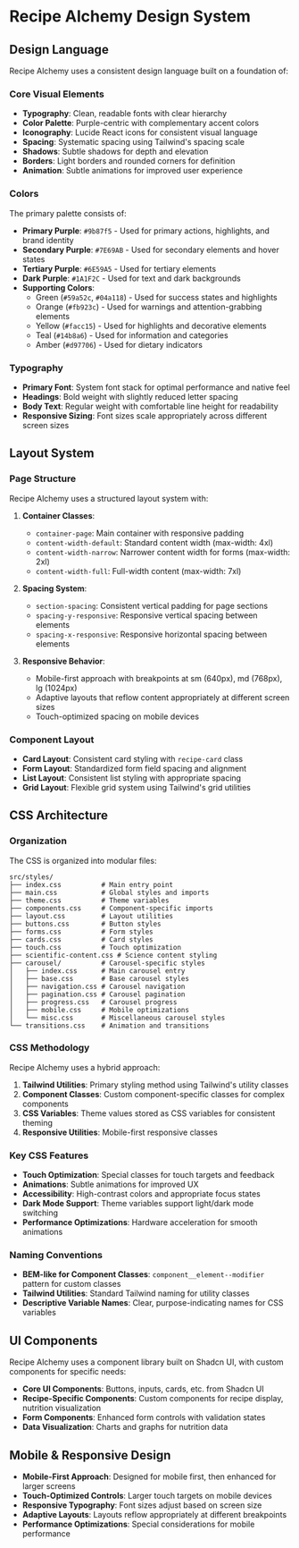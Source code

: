 
# Recipe Alchemy Design System

## Design Language

Recipe Alchemy uses a consistent design language built on a foundation of:

### Core Visual Elements

- **Typography**: Clean, readable fonts with clear hierarchy
- **Color Palette**: Purple-centric with complementary accent colors
- **Iconography**: Lucide React icons for consistent visual language
- **Spacing**: Systematic spacing using Tailwind's spacing scale
- **Shadows**: Subtle shadows for depth and elevation
- **Borders**: Light borders and rounded corners for definition
- **Animation**: Subtle animations for improved user experience

### Colors

The primary palette consists of:

- **Primary Purple**: `#9b87f5` - Used for primary actions, highlights, and brand identity
- **Secondary Purple**: `#7E69AB` - Used for secondary elements and hover states
- **Tertiary Purple**: `#6E59A5` - Used for tertiary elements
- **Dark Purple**: `#1A1F2C` - Used for text and dark backgrounds
- **Supporting Colors**:
  - Green (`#59a52c`, `#04a118`) - Used for success states and highlights
  - Orange (`#fb923c`) - Used for warnings and attention-grabbing elements
  - Yellow (`#facc15`) - Used for highlights and decorative elements
  - Teal (`#14b8a6`) - Used for information and categories
  - Amber (`#d97706`) - Used for dietary indicators

### Typography

- **Primary Font**: System font stack for optimal performance and native feel
- **Headings**: Bold weight with slightly reduced letter spacing
- **Body Text**: Regular weight with comfortable line height for readability
- **Responsive Sizing**: Font sizes scale appropriately across different screen sizes

## Layout System

### Page Structure

Recipe Alchemy uses a structured layout system with:

1. **Container Classes**: 
   - `container-page`: Main container with responsive padding
   - `content-width-default`: Standard content width (max-width: 4xl)
   - `content-width-narrow`: Narrower content width for forms (max-width: 2xl)
   - `content-width-full`: Full-width content (max-width: 7xl)

2. **Spacing System**:
   - `section-spacing`: Consistent vertical padding for page sections
   - `spacing-y-responsive`: Responsive vertical spacing between elements
   - `spacing-x-responsive`: Responsive horizontal spacing between elements

3. **Responsive Behavior**:
   - Mobile-first approach with breakpoints at sm (640px), md (768px), lg (1024px)
   - Adaptive layouts that reflow content appropriately at different screen sizes
   - Touch-optimized spacing on mobile devices

### Component Layout

- **Card Layout**: Consistent card styling with `recipe-card` class
- **Form Layout**: Standardized form field spacing and alignment
- **List Layout**: Consistent list styling with appropriate spacing
- **Grid Layout**: Flexible grid system using Tailwind's grid utilities

## CSS Architecture

### Organization

The CSS is organized into modular files:

```
src/styles/
├── index.css          # Main entry point
├── main.css           # Global styles and imports
├── theme.css          # Theme variables
├── components.css     # Component-specific imports
├── layout.css         # Layout utilities
├── buttons.css        # Button styles
├── forms.css          # Form styles
├── cards.css          # Card styles
├── touch.css          # Touch optimization
├── scientific-content.css # Science content styling
├── carousel/          # Carousel-specific styles
│   ├── index.css      # Main carousel entry
│   ├── base.css       # Base carousel styles
│   ├── navigation.css # Carousel navigation
│   ├── pagination.css # Carousel pagination
│   ├── progress.css   # Carousel progress
│   ├── mobile.css     # Mobile optimizations
│   └── misc.css       # Miscellaneous carousel styles
└── transitions.css    # Animation and transitions
```

### CSS Methodology

Recipe Alchemy uses a hybrid approach:

1. **Tailwind Utilities**: Primary styling method using Tailwind's utility classes
2. **Component Classes**: Custom component-specific classes for complex components
3. **CSS Variables**: Theme values stored as CSS variables for consistent theming
4. **Responsive Utilities**: Mobile-first responsive classes

### Key CSS Features

- **Touch Optimization**: Special classes for touch targets and feedback
- **Animations**: Subtle animations for improved UX
- **Accessibility**: High-contrast colors and appropriate focus states
- **Dark Mode Support**: Theme variables support light/dark mode switching
- **Performance Optimizations**: Hardware acceleration for smooth animations

### Naming Conventions

- **BEM-like for Component Classes**: `component__element--modifier` pattern for custom classes
- **Tailwind Utilities**: Standard Tailwind naming for utility classes
- **Descriptive Variable Names**: Clear, purpose-indicating names for CSS variables

## UI Components

Recipe Alchemy uses a component library built on Shadcn UI, with custom components for specific needs:

- **Core UI Components**: Buttons, inputs, cards, etc. from Shadcn UI
- **Recipe-Specific Components**: Custom components for recipe display, nutrition visualization
- **Form Components**: Enhanced form controls with validation states
- **Data Visualization**: Charts and graphs for nutrition data

## Mobile & Responsive Design

- **Mobile-First Approach**: Designed for mobile first, then enhanced for larger screens
- **Touch-Optimized Controls**: Larger touch targets on mobile devices
- **Responsive Typography**: Font sizes adjust based on screen size
- **Adaptive Layouts**: Layouts reflow appropriately at different breakpoints
- **Performance Optimizations**: Special considerations for mobile performance
